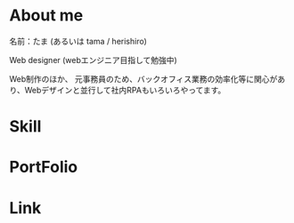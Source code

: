 # About me

名前：たま (あるいは tama / herishiro)

Web designer (webエンジニア目指して勉強中)

Web制作のほか、
元事務員のため、バックオフィス業務の効率化等に関心があり、Webデザインと並行して社内RPAもいろいろやってます。

# Skill

# PortFolio

# Link

